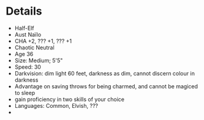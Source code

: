 # Details
- Half-Elf
- Aust Naïlo
- CHA +2, ??? +1, ??? +1
- Chaotic Neutral
- Age 36
- Size: Medium; 5'5"
- Speed: 30
- Darkvision: dim light 60 feet, darkness as dim, cannot discern colour in darkness
- Advantage on saving throws for being charmed, and cannot be magiced to sleep
- gain proficiency in two skills of your choice
- Languages: Common, Elvish, ???
- 